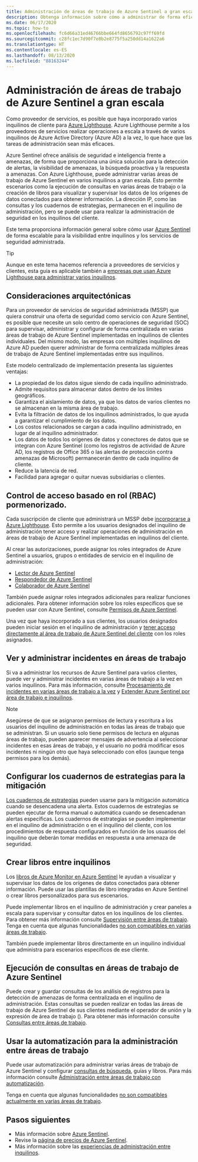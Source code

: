 ```yaml
---
title: Administración de áreas de trabajo de Azure Sentinel a gran escala
description: Obtenga información sobre cómo a administrar de forma eficaz Azure Sentinel en recursos delegados de clientes.
ms.date: 06/17/2020
ms.topic: how-to
ms.openlocfilehash: fc6d66a31ed46766bbe664fd8656792c97ff69fd
ms.sourcegitcommit: c28fc1ec7d90f7e8b2e8775f5a250dd14a1622a6
ms.translationtype: HT
ms.contentlocale: es-ES
ms.lasthandoff: 08/13/2020
ms.locfileid: "88163244"
---
```

# <a name="manage-azure-sentinel-workspaces-at-scale"></a>Administración de áreas de trabajo de Azure Sentinel a gran escala

Como proveedor de servicios, es posible que haya incorporado varios inquilinos de cliente para [Azure Lighthouse](../overview.md). Azure Lighthouse permite a los proveedores de servicios realizar operaciones a escala a través de varios inquilinos de Azure Active Directory (Azure AD) a la vez, lo que hace que las tareas de administración sean más eficaces.

Azure Sentinel ofrece análisis de seguridad e inteligencia frente a amenazas, de forma que proporciona una única solución para la detección de alertas, la visibilidad de amenazas, la búsqueda proactiva y la respuesta a amenazas. Con Azure Lighthouse, puede administrar varias áreas de trabajo de Azure Sentinel en varios inquilinos a gran escala. Esto permite escenarios como la ejecución de consultas en varias áreas de trabajo o la creación de libros para visualizar y supervisar los datos de los orígenes de datos conectados para obtener información. La dirección IP, como las consultas y los cuadernos de estrategias, permanecen en el inquilino de administración, pero se puede usar para realizar la administración de seguridad en los inquilinos del cliente.

Este tema proporciona información general sobre cómo usar [Azure Sentinel](../../sentinel/overview.md) de forma escalable para la visibilidad entre inquilinos y los servicios de seguridad administrada.

> [!TIP]
> Aunque en este tema hacemos referencia a proveedores de servicios y clientes, esta guía es aplicable también a [empresas que usan Azure Lighthouse para administrar varios inquilinos](../concepts/enterprise.md).

## <a name="architectural-considerations"></a>Consideraciones arquitectónicas

Para un proveedor de servicios de seguridad administrada (MSSP) que quiera construir una oferta de seguridad como servicio con Azure Sentinel, es posible que necesite un solo centro de operaciones de seguridad (SOC) para supervisar, administrar y configurar de forma centralizada en varias áreas de trabajo de Azure Sentinel implementadas en inquilinos de clientes individuales. Del mismo modo, las empresas con múltiples inquilinos de Azure AD pueden querer administrar de forma centralizada múltiples áreas de trabajo de Azure Sentinel implementadas entre sus inquilinos.

Este modelo centralizado de implementación presenta las siguientes ventajas:

- La propiedad de los datos sigue siendo de cada inquilino administrado.
- Admite requisitos para almacenar datos dentro de los límites geográficos.
- Garantiza el aislamiento de datos, ya que los datos de varios clientes no se almacenan en la misma área de trabajo. 
- Evita la filtración de datos de los inquilinos administrados, lo que ayuda a garantizar el cumplimiento de los datos.
- Los costos relacionados se cargan a cada inquilino administrado, en lugar de al inquilino administrador.
- Los datos de todos los orígenes de datos y conectores de datos que se integran con Azure Sentinel (como los registros de actividad de Azure AD, los registros de Office 365 o las alertas de protección contra amenazas de Microsoft) permanecerán dentro de cada inquilino de cliente.
- Reduce la latencia de red.
- Facilidad para agregar o quitar nuevas subsidiarias o clientes.

## <a name="granular-role-based-access-control-rbac"></a>Control de acceso basado en rol (RBAC) pormenorizado.

Cada suscripción de cliente que administrará un MSSP debe [incorporarse a Azure Lighthouse](onboard-customer.md). Esto permite a los usuarios designados del inquilino de administración tener acceso y realizar operaciones de administración en áreas de trabajo de Azure Sentinel implementadas en inquilinos del cliente.

Al crear las autorizaciones, puede asignar los roles integrados de Azure Sentinel a usuarios, grupos o entidades de servicio en el inquilino de administración:

- [Lector de Azure Sentinel](../../role-based-access-control/built-in-roles.md#azure-sentinel-reader)
- [Respondedor de Azure Sentinel](../../role-based-access-control/built-in-roles.md#azure-sentinel-responder)
- [Colaborador de Azure Sentinel](../../role-based-access-control/built-in-roles.md#azure-sentinel-contributor)

También puede asignar roles integrados adicionales para realizar funciones adicionales. Para obtener información sobre los roles específicos que se pueden usar con Azure Sentinel, consulte [Permisos de Azure Sentinel](../../sentinel/roles.md).

Una vez que haya incorporado a sus clientes, los usuarios designados pueden iniciar sesión en el inquilino de administración y [tener acceso directamente al área de trabajo de Azure Sentinel del cliente](../../sentinel/multiple-tenants-service-providers.md) con los roles asignados.

## <a name="view-and-manage-incidents-across-workspaces"></a>Ver y administrar incidentes en áreas de trabajo

Si va a administrar los recursos de Azure Sentinel para varios clientes, puede ver y administrar incidentes en varias áreas de trabajo a la vez en varios inquilinos. Para más información, consulte [Procesamiento de incidentes en varias áreas de trabajo a la vez](../../sentinel/multiple-workspace-view.md) y [Extender Azure Sentinel por área de trabajo e inquilinos](../../sentinel/extend-sentinel-across-workspaces-tenants.md).

> [!NOTE]
> Asegúrese de que se asignaron permisos de lectura y escritura a los usuarios del inquilino de administración en todas las áreas de trabajo que se administran. Si un usuario solo tiene permisos de lectura en algunas áreas de trabajo, pueden aparecer mensajes de advertencia al seleccionar incidentes en esas áreas de trabajo, y el usuario no podrá modificar esos incidentes ni ningún otro que haya seleccionado con ellos (aunque tenga permisos para los demás).

## <a name="configure-playbooks-for-mitigation"></a>Configurar los cuadernos de estrategias para la mitigación

[Los cuadernos de estrategias](../../sentinel/tutorial-respond-threats-playbook.md) pueden usarse para la mitigación automática cuando se desencadena una alerta. Estos cuadernos de estrategias se pueden ejecutar de forma manual o automática cuando se desencadenan alertas específicas. Los cuadernos de estrategias se pueden implementar en el inquilino de administración o en el inquilino del cliente, con los procedimientos de respuesta configurados en función de los usuarios del inquilino que deberán tomar medidas en respuesta a una amenaza de seguridad.

## <a name="create-cross-tenant-workbooks"></a>Crear libros entre inquilinos

Los [libros de Azure Monitor en Azure Sentinel](../../sentinel/overview.md#workbooks) le ayudan a visualizar y supervisar los datos de los orígenes de datos conectados para obtener información. Puede usar las plantillas de libro integradas en Azure Sentinel o crear libros personalizados para sus escenarios.

Puede implementar libros en el inquilino de administración y crear paneles a escala para supervisar y consultar datos en los inquilinos de los clientes. Para obtener más información consulte [Supervisión entre áreas de trabajo](../../sentinel/extend-sentinel-across-workspaces-tenants.md#using-cross-workspace-workbooks). Tenga en cuenta que algunas funcionalidades [no son compatibles en varias áreas de trabajo](../../sentinel/extend-sentinel-across-workspaces-tenants.md#whats-not-supported-across-workspaces).

También puede implementar libros directamente en un inquilino individual que administra para escenarios específicos de ese cliente.

## <a name="run-queries-across-azure-sentinel-workspaces"></a>Ejecución de consultas en áreas de trabajo de Azure Sentinel

Puede crear y guardar consultas de los análisis de registros para la detección de amenazas de forma centralizada en el inquilino de administración. Estas consultas se pueden realizar en todas las áreas de trabajo de Azure Sentinel de sus clientes mediante el operador de unión y la expresión de área de trabajo (). Para obtener más información consulte [Consultas entre áreas de trabajo](../../sentinel/extend-sentinel-across-workspaces-tenants.md#cross-workspace-querying).

## <a name="use-automation-for-cross-workspace-management"></a>Usar la automatización para la administración entre áreas de trabajo

Puede usar automatización para administrar varias áreas de trabajo de Azure Sentinel y configurar [consultas de búsqueda](../../sentinel/hunting.md), guías y libros. Para más información consulte [Administración entre áreas de trabajo con automatización](../../sentinel/extend-sentinel-across-workspaces-tenants.md#cross-workspace-management-using-automation).

Tenga en cuenta que algunas funcionalidades [no son compatibles actualmente en varias áreas de trabajo](../../sentinel/extend-sentinel-across-workspaces-tenants.md#whats-not-supported-across-workspaces).

## <a name="next-steps"></a>Pasos siguientes

- Más información sobre [Azure Sentinel](../../sentinel/overview.md).
- Revise la [página de precios de Azure Sentinel](https://azure.microsoft.com/pricing/details/azure-sentinel/).
- Más información sobre las [experiencias de administración entre inquilinos](../concepts/cross-tenant-management-experience.md).

